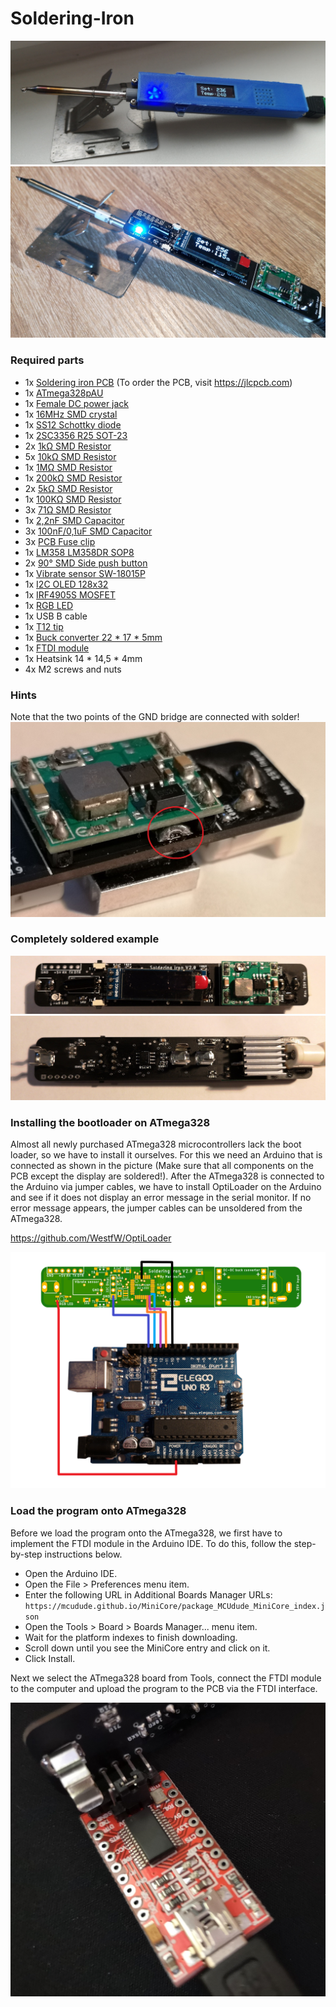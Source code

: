# Soldering-Iron

![Soldering Iron](Pictures/SolderingIron_1.jpg)
![Soldering Iron](Pictures/SolderingIron_3.jpg)

### Required parts
* 1x [Soldering iron PCB](https://github.com/MarvinsTech/Soldering-Iron/tree/master/Eagle%20file/Soldering%20Iron%20V2/GerberFile.zip)
(To order the PCB, visit https://jlcpcb.com)
* 1x [ATmega328pAU](https://de.aliexpress.com/item/32900110997.html?spm=a2g0o.productlist.0.0.6260378blZ3Cgl&algo_pvid=3a814b0d-65b6-42ce-b419-f9f72c1997d7&algo_expid=3a814b0d-65b6-42ce-b419-f9f72c1997d7-30&btsid=363c362b-cf80-4f91-8e9c-2e44274fab52&ws_ab_test=searchweb0_0,searchweb201602_4,searchweb201603_53)
* 1x [Female DC power jack](https://de.aliexpress.com/item/1000007253624.html?spm=a2g0o.productlist.0.0.63461dcaoJZtV4&algo_pvid=28c6eaf7-739f-4408-a783-d572ee06ba7d&algo_expid=28c6eaf7-739f-4408-a783-d572ee06ba7d-13&btsid=e61eab79-1ec7-4b98-b4ed-ceea8f2bdb99&ws_ab_test=searchweb0_0,searchweb201602_4,searchweb201603_53)
* 1x [16MHz SMD crystal](https://de.aliexpress.com/item/32451311354.html?spm=a2g0o.productlist.0.0.955d2071jGW3XO&algo_pvid=27d65776-a1d2-4b0c-b73d-df3cc9d4dbca&algo_expid=27d65776-a1d2-4b0c-b73d-df3cc9d4dbca-0&btsid=ab6a54f6-5959-48a4-89e6-ce26026505f9&ws_ab_test=searchweb0_0,searchweb201602_4,searchweb201603_53)
* 1x [SS12 Schottky diode](https://de.aliexpress.com/item/32904408053.html?spm=a2g0o.productlist.0.0.e1dd669c1vQRey&algo_pvid=b6082e91-097d-48c2-a7c7-d61494ba035c&algo_expid=b6082e91-097d-48c2-a7c7-d61494ba035c-2&btsid=abe08064-b50d-44c2-9e66-502e07728063&ws_ab_test=searchweb0_0,searchweb201602_4,searchweb201603_53)
* 1x [2SC3356 R25 SOT-23](https://de.aliexpress.com/item/32895374766.html?spm=a2g0s.9042311.0.0.27424c4daI4iIC)
* 2x [1kΩ SMD Resistor](https://de.aliexpress.com/item/32865947306.html?spm=a2g0o.productlist.0.0.61063a32Yrv3OQ&algo_pvid=bcb79219-ee75-488c-8d39-fa32f1db371b&algo_expid=bcb79219-ee75-488c-8d39-fa32f1db371b-2&btsid=52a44622-5dbe-44f4-860e-663f6887a7ad&ws_ab_test=searchweb0_0,searchweb201602_4,searchweb201603_53)
* 5x [10kΩ SMD Resistor](https://de.aliexpress.com/item/32865947306.html?spm=a2g0o.productlist.0.0.61063a32Yrv3OQ&algo_pvid=bcb79219-ee75-488c-8d39-fa32f1db371b&algo_expid=bcb79219-ee75-488c-8d39-fa32f1db371b-2&btsid=52a44622-5dbe-44f4-860e-663f6887a7ad&ws_ab_test=searchweb0_0,searchweb201602_4,searchweb201603_53)
* 1x [1MΩ SMD Resistor](https://de.aliexpress.com/item/32865947306.html?spm=a2g0o.productlist.0.0.61063a32Yrv3OQ&algo_pvid=bcb79219-ee75-488c-8d39-fa32f1db371b&algo_expid=bcb79219-ee75-488c-8d39-fa32f1db371b-2&btsid=52a44622-5dbe-44f4-860e-663f6887a7ad&ws_ab_test=searchweb0_0,searchweb201602_4,searchweb201603_53)
* 1x [200kΩ SMD Resistor](https://de.aliexpress.com/item/32865947306.html?spm=a2g0o.productlist.0.0.61063a32Yrv3OQ&algo_pvid=bcb79219-ee75-488c-8d39-fa32f1db371b&algo_expid=bcb79219-ee75-488c-8d39-fa32f1db371b-2&btsid=52a44622-5dbe-44f4-860e-663f6887a7ad&ws_ab_test=searchweb0_0,searchweb201602_4,searchweb201603_53)
* 2x [5kΩ SMD Resistor](https://de.aliexpress.com/item/32865947306.html?spm=a2g0o.productlist.0.0.61063a32Yrv3OQ&algo_pvid=bcb79219-ee75-488c-8d39-fa32f1db371b&algo_expid=bcb79219-ee75-488c-8d39-fa32f1db371b-2&btsid=52a44622-5dbe-44f4-860e-663f6887a7ad&ws_ab_test=searchweb0_0,searchweb201602_4,searchweb201603_53)
* 1x [100KΩ SMD Resistor](https://de.aliexpress.com/item/32865947306.html?spm=a2g0o.productlist.0.0.61063a32Yrv3OQ&algo_pvid=bcb79219-ee75-488c-8d39-fa32f1db371b&algo_expid=bcb79219-ee75-488c-8d39-fa32f1db371b-2&btsid=52a44622-5dbe-44f4-860e-663f6887a7ad&ws_ab_test=searchweb0_0,searchweb201602_4,searchweb201603_53)
* 3x [71Ω SMD Resistor](https://de.aliexpress.com/item/32865947306.html?spm=a2g0o.productlist.0.0.61063a32Yrv3OQ&algo_pvid=bcb79219-ee75-488c-8d39-fa32f1db371b&algo_expid=bcb79219-ee75-488c-8d39-fa32f1db371b-2&btsid=52a44622-5dbe-44f4-860e-663f6887a7ad&ws_ab_test=searchweb0_0,searchweb201602_4,searchweb201603_53)
* 1x [2,2nF SMD Capacitor](https://de.aliexpress.com/item/33016966236.html?spm=a2g0o.productlist.0.0.6c6b60b4tVU0MR&algo_pvid=03d69282-82e0-42e8-bb2c-220880516333&algo_expid=03d69282-82e0-42e8-bb2c-220880516333-7&btsid=f46463b0-f910-4c0b-bc69-396dcb17054b&ws_ab_test=searchweb0_0,searchweb201602_4,searchweb201603_53)
* 3x [100nF/0,1uF SMD Capacitor](https://de.aliexpress.com/item/33016966236.html?spm=a2g0o.productlist.0.0.6c6b60b4tVU0MR&algo_pvid=03d69282-82e0-42e8-bb2c-220880516333&algo_expid=03d69282-82e0-42e8-bb2c-220880516333-7&btsid=f46463b0-f910-4c0b-bc69-396dcb17054b&ws_ab_test=searchweb0_0,searchweb201602_4,searchweb201603_53)
* 3x [PCB Fuse clip](https://de.aliexpress.com/item/32804593991.html?spm=a2g0s.9042311.0.0.27424c4daI4iIC)
* 1x [LM358 LM358DR SOP8](https://de.aliexpress.com/item/32418758151.html?spm=a2g0s.9042311.0.0.27424c4daI4iIC)
* 2x [90° SMD Side push button](https://de.aliexpress.com/item/32876437017.html?spm=a2g0s.9042311.0.0.27424c4daI4iIC)
* 1x [Vibrate sensor SW-18015P](https://de.aliexpress.com/item/32954698373.html?spm=a2g0s.9042311.0.0.27424c4dcR7Mjv)
* 1x [I2C OLED 128x32](https://de.aliexpress.com/item/32794583827.html?spm=a2g0s.9042311.0.0.27424c4dJZC5U3)
* 1x [IRF4905S MOSFET](https://de.aliexpress.com/item/32907696197.html?spm=a2g0o.productlist.0.0.2aca5827929ltt&algo_pvid=988ff981-e189-4f43-9fdc-09ed36d629c1&algo_expid=988ff981-e189-4f43-9fdc-09ed36d629c1-56&btsid=8798c4df-59c2-4f42-b01b-367349f54644&ws_ab_test=searchweb0_0,searchweb201602_4,searchweb201603_53)
* 1x [RGB LED](https://de.aliexpress.com/item/32384196929.html?spm=a2g0s.9042311.0.0.27424c4dbM3enp)
* 1x USB B cable
* 1x [T12 tip](https://de.aliexpress.com/item/32964816255.html?spm=a2g0o.productlist.0.0.7c286e81WCeorz&algo_pvid=becfe919-1923-47df-bebf-4e86b254c3d0&algo_expid=becfe919-1923-47df-bebf-4e86b254c3d0-1&btsid=428c11f6-3fa4-45bc-bfd0-d114c0837481&ws_ab_test=searchweb0_0,searchweb201602_4,searchweb201603_53)
* 1x [Buck converter 22 * 17 * 5mm](https://de.aliexpress.com/item/32901415443.html?spm=a2g0s.9042311.0.0.27424c4dPg1aoU)
* 1x [FTDI module](https://de.aliexpress.com/item/32826575637.html?spm=a2g0o.productlist.0.0.2ba36b57X6JT8A&algo_pvid=7d64f631-2c61-41ad-a472-009a9779fd66&algo_expid=7d64f631-2c61-41ad-a472-009a9779fd66-0&btsid=e6b133be-f678-48f3-b6a3-1f7580f63944&ws_ab_test=searchweb0_0,searchweb201602_4,searchweb201603_53)
* 1x Heatsink 14 * 14,5 * 4mm
* 4x M2 screws and nuts

### Hints
Note that the two points of the GND bridge are connected with solder!
![Soldering iron](Pictures/SolderingIron_2.jpg)

### Completely soldered example

![Soldering iron](Pictures/SolderingIron_4.jpg)
![Soldering iron](Pictures/SolderingIron_5.jpg)

### Installing the bootloader on ATmega328
Almost all newly purchased ATmega328 microcontrollers lack the boot loader, so we have to install it ourselves. For this we need an Arduino that is connected as shown in the picture (Make sure that all components on the PCB except the display are soldered!). After the ATmega328 is connected to the Arduino via jumper cables, we have to install OptiLoader on the Arduino and see if it does not display an error message in the serial monitor. If no error message appears, the jumper cables can be unsoldered from the ATmega328.

https://github.com/WestfW/OptiLoader

![Bootloader connection](Pictures/Bootloader_connection.png)

### Load the program onto ATmega328
Before we load the program onto the ATmega328, we first have to implement the FTDI module in the Arduino IDE. To do this, follow the step-by-step instructions below.

* Open the Arduino IDE.
* Open the File > Preferences menu item.
* Enter the following URL in Additional Boards Manager URLs:
`https://mcudude.github.io/MiniCore/package_MCUdude_MiniCore_index.json`
* Open the Tools > Board > Boards Manager... menu item.
* Wait for the platform indexes to finish downloading.
* Scroll down until you see the MiniCore entry and click on it.
* Click Install.

Next we select the ATmega328 board from Tools, connect the FTDI module to the computer and upload the program to the PCB via the FTDI interface.

![FTDI programmer](Pictures/SolderingIron_6.jpg)


